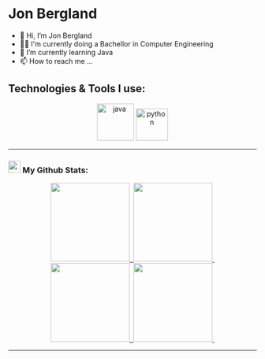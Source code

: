 # Jon Bergland
- 👋 Hi, I’m Jon Bergland
- 👨‍🎓 I'm currently doing a Bachellor in Computer Engineering
- 🌱 I’m currently learning Java
- 📫 How to reach me ...

<!---
JonBergland/JonBergland is a ✨ special ✨ repository because its `README.md` (this file) appears on your GitHub profile.
You can click the Preview link to take a look at your changes.
--->

## Technologies & Tools I use:
<div align="center">
      <img src="https://www.vectorlogo.zone/logos/java/java-icon.svg" alt="java"           width="75" height="75"/> 
      <img src="https://www.vectorlogo.zone/logos/python/python-icon.svg" alt="python"     width="65 height="65"/>
</div>

---
### <img src='https://media1.giphy.com/media/du3J3cXyzhj75IOgvA/giphy.gif?cid=ecf05e47x2g034i9pzwtzzsd3xgg2w9nr94t4tflbbgo3008&rid=giphy.gif' width='25' /> My Github Stats:
<div align="center"></img>
  <a href="https://github.com/JonBergland#gh-dark-mode-only"></img>
    <div>
      <img height="160em" src="https://github-readme-stats.vercel.app/api?username=JonBergland&show_icons=true&border_color=414868&theme=tokyonight"/>&nbsp;
      <img height="160em" src="https://github-readme-stats.vercel.app/api/top-langs/?username=JonBergland&layout=compact&border_color=414868&theme=tokyonight"/>&nbsp;
    </div>
  </a>
  <a href="https://github.com/JonBergland#gh-light-mode-only"></img>
    <div>
      <img height="160em" src="https://github-readme-stats.vercel.app/api?username=JonBergland&show_icons=true"/>&nbsp;
      <img height="160em" src="https://github-readme-stats.vercel.app/api/top-langs/?username=JonBergland&layout=compact"/>&nbsp;
    </div>
  </a>
</div>


****
